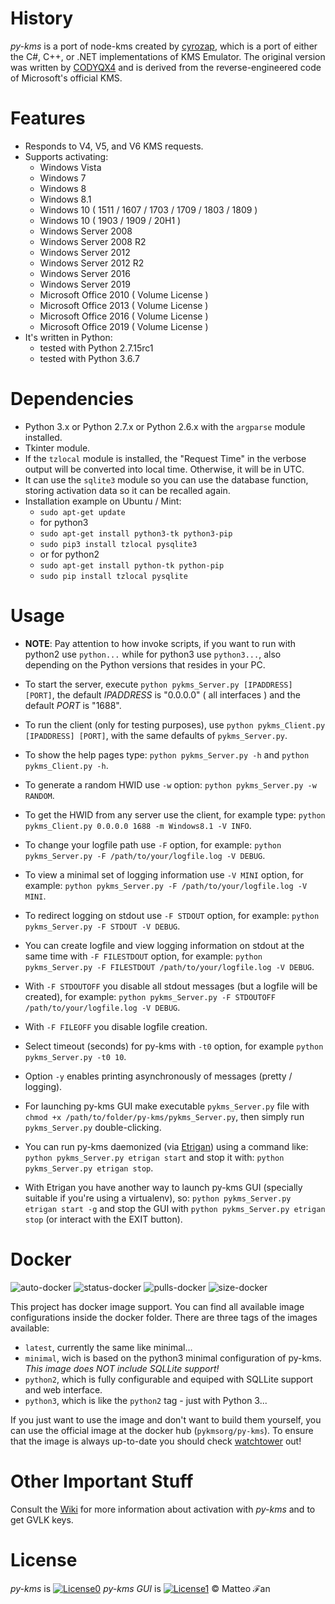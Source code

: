 # History
_py-kms_ is a port of node-kms created by [cyrozap](http://forums.mydigitallife.info/members/183074-markedsword), which is a port of either the C#, C++, or .NET implementations of KMS Emulator. The original version was written by [CODYQX4](http://forums.mydigitallife.info/members/89933-CODYQX4) and is derived from the reverse-engineered code of Microsoft's official KMS.

# Features
- Responds to V4, V5, and V6 KMS requests.
- Supports activating:
	- Windows Vista 
	- Windows 7 
	- Windows 8
	- Windows 8.1
	- Windows 10 ( 1511 / 1607 / 1703 / 1709 / 1803 / 1809 )
    - Windows 10 ( 1903 / 1909 / 20H1 )
	- Windows Server 2008
	- Windows Server 2008 R2
	- Windows Server 2012
	- Windows Server 2012 R2
	- Windows Server 2016
	- Windows Server 2019
	- Microsoft Office 2010 ( Volume License )
	- Microsoft Office 2013 ( Volume License )
	- Microsoft Office 2016 ( Volume License )
	- Microsoft Office 2019 ( Volume License )
- It's written in Python:
	- tested with Python 2.7.15rc1 
	- tested with Python 3.6.7

# Dependencies
- Python 3.x or Python 2.7.x or Python 2.6.x with the `argparse` module installed.
- Tkinter module.
- If the `tzlocal` module is installed, the "Request Time" in the verbose output will be converted into local time. Otherwise, it will be in UTC.
- It can use the `sqlite3` module so you can use the database function, storing activation data so it can be recalled again. 
- Installation example on Ubuntu / Mint:
    - `sudo apt-get update`
    - for python3
    - `sudo apt-get install python3-tk python3-pip`
    - `sudo pip3 install tzlocal pysqlite3`
    - or for python2
    - `sudo apt-get install python-tk python-pip`
    - `sudo pip install tzlocal pysqlite`
       
# Usage
- __NOTE__: Pay attention to how invoke scripts, if you want to run with python2 use `python...` while for python3 use `python3...`, also depending on the Python versions that resides in your PC.
- To start the server, execute `python pykms_Server.py [IPADDRESS] [PORT]`, the default _IPADDRESS_ is "0.0.0.0" ( all interfaces ) and the default _PORT_ is "1688".
- To run the client (only for testing purposes), use `python pykms_Client.py [IPADDRESS] [PORT]`, with the same defaults of `pykms_Server.py`.
- To show the help pages type: `python pykms_Server.py -h` and `python pykms_Client.py -h`.
- To generate a random HWID use `-w` option: `python pykms_Server.py -w RANDOM`.
- To get the HWID from any server use the client, for example type: `python pykms_Client.py 0.0.0.0 1688 -m Windows8.1 -V INFO`.

- To change your logfile path use `-F` option, for example: `python pykms_Server.py -F /path/to/your/logfile.log -V DEBUG`.
- To view a minimal set of logging information use `-V MINI` option, for example: `python pykms_Server.py -F /path/to/your/logfile.log -V MINI`.
- To redirect logging on stdout use `-F STDOUT` option, for example: `python pykms_Server.py -F STDOUT -V DEBUG`.
- You can create logfile and view logging information on stdout at the same time with `-F FILESTDOUT` option, for example: `python pykms_Server.py -F FILESTDOUT /path/to/your/logfile.log -V DEBUG`.
- With `-F STDOUTOFF` you disable all stdout messages (but a logfile will be created), for example: `python pykms_Server.py -F STDOUTOFF /path/to/your/logfile.log -V DEBUG`.
- With `-F FILEOFF` you disable logfile creation.

- Select timeout (seconds) for py-kms with `-t0` option, for example `python pykms_Server.py -t0 10`.
- Option `-y` enables printing asynchronously of messages (pretty / logging).
- For launching py-kms GUI make executable `pykms_Server.py` file with `chmod +x /path/to/folder/py-kms/pykms_Server.py`, then simply run `pykms_Server.py` double-clicking.
- You can run py-kms daemonized (via [Etrigan](https://github.com/SystemRage/Etrigan)) using a command like: `python pykms_Server.py etrigan start` and stop it with: `python pykms_Server.py etrigan stop`.
- With Etrigan you have another way to launch py-kms GUI (specially suitable if you're using a virtualenv), so: `python pykms_Server.py etrigan start -g`
and stop the GUI with `python pykms_Server.py etrigan stop` (or interact with the EXIT button).

# Docker
![auto-docker](https://img.shields.io/docker/cloud/automated/pykmsorg/py-kms)
![status-docker](https://img.shields.io/docker/cloud/build/pykmsorg/py-kms)
![pulls-docker](https://img.shields.io/docker/pulls/pykmsorg/py-kms)
![size-docker](https://img.shields.io/docker/image-size/pykmsorg/py-kms)

This project has docker image support. You can find all available image configurations inside the docker folder.
There are three tags of the images available:

* `latest`, currently the same like minimal...
* `minimal`, wich is based on the python3 minimal configuration of py-kms. _This image does NOT include SQLLite support!_
* `python2`, which is fully configurable and equiped with SQLLite support and web interface.
* `python3`, which is like the `python2` tag - just with Python 3...

If you just want to use the image and don't want to build them yourself, you can use the official image at the docker hub (`pykmsorg/py-kms`).
To ensure that the image is always up-to-date you should check [watchtower](https://github.com/containrrr/watchtower) out!

# Other Important Stuff
Consult the [Wiki](https://github.com/SystemRage/py-kms/wiki) for more information about activation with _py-kms_ and to get GVLK keys.

# License
   _py-kms_ is [![License0](https://img.shields.io/badge/license-unlicense-lightgray.svg)](https://github.com/SystemRage/py-kms/blob/master/LICENSE)
   _py-kms GUI_ is [![License1](https://img.shields.io/badge/License-MIT-yellow.svg)](https://github.com/SystemRage/py-kms/blob/master/LICENSE.gui.md) © Matteo ℱan
